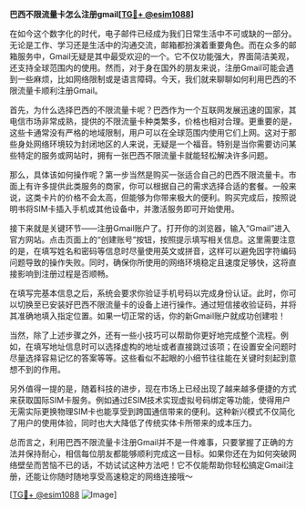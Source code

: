 **巴西不限流量卡怎么注册gmail[[TG💪+ @esim1088](https://t.me/s/esim1088)]**

在如今这个数字化的时代，电子邮件已经成为我们日常生活中不可或缺的一部分。无论是工作、学习还是生活中的沟通交流，邮箱都扮演着重要角色。而在众多的邮箱服务中，Gmail无疑是其中最受欢迎的一个。它不仅功能强大，界面简洁美观，还支持全球范围内的使用。然而，对于身在国外的朋友来说，注册Gmail可能会遇到一些麻烦，比如网络限制或是语言障碍。今天，我们就来聊聊如何利用巴西的不限流量卡顺利注册Gmail。

首先，为什么选择巴西的不限流量卡呢？巴西作为一个互联网发展迅速的国家，其电信市场非常成熟，提供的不限流量卡种类繁多，价格也相对合理。更重要的是，这些卡通常没有严格的地域限制，用户可以在全球范围内使用它们上网。这对于那些身处网络环境较为封闭地区的人来说，无疑是一个福音。特别是当你需要访问某些特定的服务或网站时，拥有一张巴西不限流量卡就能轻松解决许多问题。

那么，具体该如何操作呢？第一步当然是购买一张适合自己的巴西不限流量卡。市面上有许多提供此类服务的商家，你可以根据自己的需求选择合适的套餐。一般来说，这类卡片的价格不会太高，但能够为你带来极大的便利。购买完成后，按照说明书将SIM卡插入手机或其他设备中，并激活服务即可开始使用。

接下来就是关键环节——注册Gmail账户了。打开你的浏览器，输入“Gmail”进入官方网站。点击页面上的“创建账号”按钮，按照提示填写相关信息。这里需要注意的是，在填写姓名和密码等信息时尽量使用英文或拼音，这样可以避免因字符编码问题导致的操作失败。同时，确保你所使用的网络环境稳定且速度足够快，这将直接影响到注册过程是否顺畅。

在填写完基本信息之后，系统会要求你验证手机号码以完成身份认证。此时，你可以切换至已安装好巴西不限流量卡的设备上进行操作。通过短信接收验证码，并将其准确地填入指定位置。如果一切正常的话，你的新Gmail账户就成功创建啦！

当然，除了上述步骤之外，还有一些小技巧可以帮助你更好地完成整个流程。例如，在填写地址信息时可以选择虚构的地址或者直接跳过该项；在设置安全问题时尽量选择容易记忆的答案等等。这些看似不起眼的小细节往往能在关键时刻起到意想不到的作用。

另外值得一提的是，随着科技的进步，现在市场上已经出现了越来越多便捷的方式来获取国际SIM卡服务。例如通过ESIM技术实现虚拟号码绑定等功能，使得用户无需实际更换物理SIM卡也能享受到跨国通信带来的便利。这种新兴模式不仅简化了用户的使用体验，同时也大大降低了传统实体卡所带来的成本压力。

总而言之，利用巴西不限流量卡注册Gmail并不是一件难事，只要掌握了正确的方法并保持耐心，相信每位朋友都能够顺利完成这一目标。如果你还在为如何突破网络壁垒而苦恼不已的话，不妨试试这种方法吧！它不仅能帮助你轻松搞定Gmail注册，还能让你随时随地享受高速稳定的网络连接哦～

[[TG💪+ @esim1088](https://t.me/s/esim1088) ![Image](https://i.postimg.cc/4NQfJmqS/Snipaste-2025-05-13-00-14-12.png)]